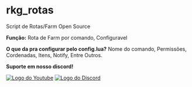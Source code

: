# rkg_rotas

Script de Rotas/Farm Open Source

**Função:** Rota de Farm por comando, Configuravel

**O que da pra configurar pelo config.lua?**
Nome do comando, Permissões, Cordenadas, Itens, Notify, Entre Outros.

**Suporte em nosso discord!**

<a href="https://youtu.be/6-ys75FN2AE"><img  alt="Logo do Youtube" src="https://img.shields.io/badge/YouTube-FF0000?style=for-the-badge&logo=youtube&logoColor=white"></a>
<a href="https://dsc.gg/rkgstore"><img  alt="Logo do Discord" src="https://img.shields.io/badge/Discord-7289DA?style=for-the-badge&logo=discord&logoColor=white"></a>
